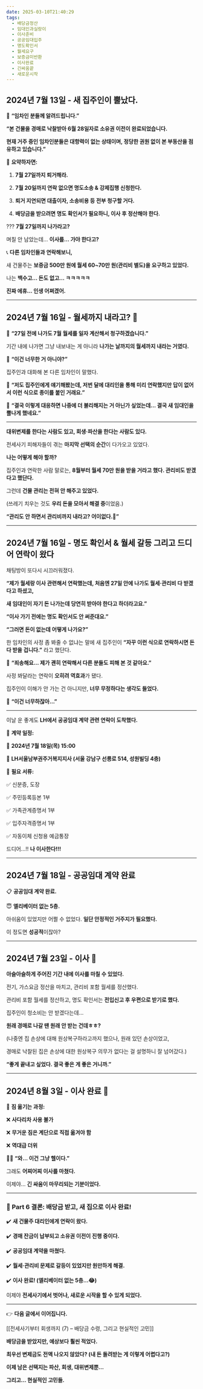 ```yaml
---
date: 2025-03-10T21:40:29
tags:
  - 배당금정산
  - 임대인과실랑이
  - 이사준비
  - 공공임대입주
  - 명도확인서
  - 월세요구
  - 보증금미반환
  - 이사완료
  - 긴싸움끝
  - 새로운시작
---
```


## **2024년 7월 13일 - 새 집주인이 뿔났다.**

📩 **“임차인 분들께 알려드립니다.”**

**“본 건물을 경매로 낙찰받아 6월 28일자로 소유권 이전이 완료되었습니다.**

**현재 거주 중인 임차인분들은 대항력이 없는 상태이며, 정당한 권원 없이 본 부동산을 점유하고 있습니다.”**

📌 **요약하자면:**

1. **7월 27일까지 퇴거해라.**

2. **7월 20일까지 연락 없으면 명도소송 & 강제집행 신청한다.**

3. **퇴거 지연되면 대출이자, 소송비용 등 전부 청구할 거다.**

4. **배당금을 받으려면 명도 확인서가 필요하니, 이사 후 정산해야 한다.**

??? **7월 27일까지 나가라고?**

며칠 안 남았는데… **이사를… 가야 한다고?**

📞 **다른 임차인들과 연락해보니,**

새 건물주는 **보증금 500만 원에 월세 60~70만 원(관리비 별도)을 요구하고 있었다.**

나는 **백수고… 돈도 없고… ㅋㅋㅋㅋㅋ**

**진짜 에휴… 인생 어쩌겠어.**

---

## **2024년 7월 16일 - 월세까지 내라고? 🤯**

📩 **“27일 전에 나가도 7월 월세를 일자 계산해서 청구하겠습니다.”**

기간 내에 나가면 그냥 내보내는 게 아니라 **나가는 날까지의 월세까지 내라는 거였다.**

📌 **“이건 너무한 거 아니야?”**

집주인과 대화해 본 다른 임차인이 말했다.

💬 **“저도 집주인에게 얘기해봤는데, 저번 달에 대리인을 통해 미리 연락했지만 답이 없어서 이런 식으로 종이를 붙인 거래요.”**

💬 **“결국 이렇게 대응하면 나중에 더 불리해지는 거 아닌가 싶었는데… 결국 새 임대인을 뿔나게 했네요.”**

---

**대위변제를 한다는 사람도 있고, 회생·파산을 한다는 사람도 있다.**

전세사기 피해자들이 겪는 **마지막 선택의 순간**이 다가오고 있었다.

**나는 어떻게 해야 할까?**

집주인과 연락한 사람 말로는, **8월부터 월세 70만 원을 받을 거라고 했다. 관리비도 받겠다고 했단다.**

그런데 **건물 관리는 전혀 안 해주고 있었다.**

(쓰레기 치우는 것도 **우리 돈을 모아서 해결 중**이었음.)

**“관리도 안 하면서 관리비까지 내라고? 어이없다.🤨”**

---

## **2024년 7월 16일 - 명도 확인서 & 월세 갈등 그리고 드디어 연락이 왔다**

채팅방이 또다시 시끄러워졌다.

**“제가 월세랑 이사 관련해서 연락했는데, 처음엔 27일 안에 나가도 월세·관리비 다 받겠다고 하셨고,**

**새 임대인이 자기 돈 나가는데 당연히 받아야 한다고 하더라고요.”**

**“이사 가기 전에는 명도 확인서도 안 써준대요.”**

**“그러면 돈이 없는데 어떻게 나가요?”**

한 임차인의 사정 좀 봐줄 수 없냐는 말에 새 집주인이 **“자꾸 이런 식으로 연락하시면 돈 다 받을 겁니다.”** 라고 했단다.

💬 **“죄송해요… 제가 괜히 연락해서 다른 분들도 피해 본 것 같아요.”**

사정 봐달라는 연락이 **오히려 역효과**가 됐다.

집주인이 이해가 안 가는 건 아니지만, **너무 무정하다는 생각도 들었다.**

📌 **“이건 너무하잖아…”**

---

이날 운 좋게도 **LH에서 공공임대 계약 관련 연락이 도착했다.**

📌 **계약 일정:**

📍 **2024년 7월 18일(목) 15:00**

📍 **LH서울남부권주거복지지사 (서울 강남구 선릉로 514, 성원빌딩 4층)**

📌 **필요 서류:**

✅ 신분증, 도장

✅ 주민등록등본 1부

✅ 가족관계증명서 1부

✅ 입주자격증명서 1부

✅ 자동이체 신청용 예금통장

드디어…!! **나 이사한다!!!**

---

## **2024년 7월 18일 - 공공임대 계약 완료**

📋 **공공임대 계약 완료.**

😇 **엘리베이터 없는 5층.**

아쉬움이 있었지만 어쩔 수 없었다. **일단 안정적인 거주지가 필요했다.**

이 정도면 **성공적**이잖아?

---

## **2024년 7월 23일 - 이사 🚛**

**아슬아슬하게 주어진 기간 내에 이사를 마칠 수 있었다.**

전기, 가스요금 정산을 마치고, 관리비 포함 월세를 정산했다.

관리비 포함 월세를 정산하고, 명도 확인서는 **전입신고 후 우편으로 받기로 했다.**

집주인이 청소비는 안 받겠다는데…

**원래 경매로 나갈 땐 원래 안 받는 건데ㅎㅎ?**

(나중엔 집 손상에 대해 원상복구하라고까지 했으나, 원래 있던 손상이었고,

경매로 낙찰된 집은 손상에 대한 원상복구 의무가 없다는 걸 설명하니 잘 넘어갔다.)

**“좋게 끝내고 싶었다. 결국 좋은 게 좋은 거니까.”**

---

## **2024년 8월 3일 - 이사 완료 🎉**

🚛 **짐 옮기는 과정:**

❌ **사다리차 사용 불가**

❌ **무거운 짐은 계단으로 직접 옮겨야 함**

❌ **역대급 더위**

😵‍💫 **“와… 이건 그냥 헬이다.”**

그래도 **어찌어찌 이사를 마쳤다.**

이제야… **긴 싸움이 마무리되는 기분이었다.**

---

### **📌 Part 6 결론: 배당금 받고, 새 집으로 이사 완료!**

✔️ **새 건물주 대리인에게 연락이 왔다.**

✔️ **경매 잔금이 납부되고 소유권 이전이 진행 중이다.**

✔️ **공공임대 계약을 마쳤다.**

✔️ **월세·관리비 문제로 갈등이 있었지만 원만하게 해결.**

✔️ **이사 완료! (엘리베이터 없는 5층…😂)**

이제야 **전세사기에서 벗어나, 새로운 시작을 할 수 있게 되었다.**

---

👉 **다음 글에서 이어집니다.**

[[전세사기부터 회생까지 (7) – 배당금 수령, 그리고 현실적인 고민]]

**배당금을 받았지만, 예상보다 훨씬 적었다.**

**최우선 변제금도 전액 나오지 않았다? (내 돈 돌려받는 게 이렇게 어렵다고?)**

**이제 남은 선택지는 파산, 회생, 대위변제뿐…**

**그리고… 현실적인 고민들.**
